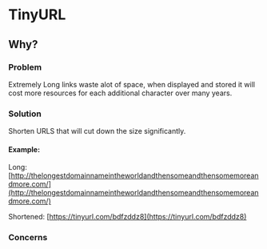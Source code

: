 # TinyURL

## Why?

### Problem

Extremely Long links waste alot of space, when displayed and stored it will cost more resources for each additional character over many years.

### Solution

Shorten URLS that will cut down the size significantly.

#### Example:

Long:
[http://thelongestdomainnameintheworldandthensomeandthensomemoreandmore.com/](http://thelongestdomainnameintheworldandthensomeandthensomemoreandmore.com/)

Shortened:
[https://tinyurl.com/bdfzddz8](https://tinyurl.com/bdfzddz8)

### Concerns



